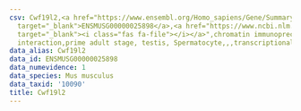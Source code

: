 ```yaml
---
csv: Cwf19l2,<a href="https://www.ensembl.org/Homo_sapiens/Gene/Summary?db=core;g=ENSMUSG00000025898"
  target="_blank">ENSMUSG00000025898</a>,<a href="https://www.ncbi.nlm.nih.gov/pubmed/25450459"
  target="_blank"><i class="fas fa-file"></i></a>",chromatin immunoprecipitation assay,direct
  interaction,prime adult stage, testis, Spermatocyte,,,transcriptional regulation,
data_alias: Cwf19l2
data_id: ENSMUSG00000025898
data_numevidence: 1
data_species: Mus musculus
data_taxid: '10090'
title: Cwf19l2
---
```

